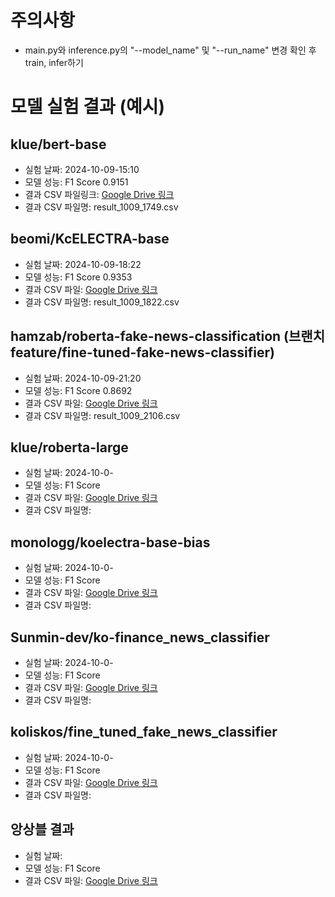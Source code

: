 # 주의사항
- main.py와 inference.py의 "--model_name" 및  "--run_name" 변경 확인 후 train, infer하기


# 모델 실험 결과 (예시)

## klue/bert-base
- 실험 날짜: 2024-10-09-15:10
- 모델 성능: F1 Score 0.9151
- 결과 CSV 파일링크: [Google Drive 링크](https://drive.google.com/file/d/...)
- 결과 CSV 파일명: result_1009_1749.csv

## beomi/KcELECTRA-base
- 실험 날짜: 2024-10-09-18:22
- 모델 성능: F1 Score 0.9353
- 결과 CSV 파일: [Google Drive 링크](https://drive.google.com/file/d/...)
- 결과 CSV 파일명: result_1009_1822.csv

## hamzab/roberta-fake-news-classification (브랜치 feature/fine-tuned-fake-news-classifier)
- 실험 날짜: 2024-10-09-21:20
- 모델 성능: F1 Score 0.8692
- 결과 CSV 파일: [Google Drive 링크](https://drive.google.com/file/d/...)
- 결과 CSV 파일명: result_1009_2106.csv

## klue/roberta-large
- 실험 날짜: 2024-10-0-
- 모델 성능: F1 Score 
- 결과 CSV 파일: [Google Drive 링크](https://drive.google.com/file/d/...)
- 결과 CSV 파일명:

## monologg/koelectra-base-bias
- 실험 날짜: 2024-10-0-
- 모델 성능: F1 Score 
- 결과 CSV 파일: [Google Drive 링크](https://drive.google.com/file/d/...)
- 결과 CSV 파일명: 

## Sunmin-dev/ko-finance_news_classifier
- 실험 날짜: 2024-10-0-
- 모델 성능: F1 Score 
- 결과 CSV 파일: [Google Drive 링크](https://drive.google.com/file/d/...)
- 결과 CSV 파일명: 

## koliskos/fine_tuned_fake_news_classifier
- 실험 날짜: 2024-10-0-
- 모델 성능: F1 Score 
- 결과 CSV 파일: [Google Drive 링크](https://drive.google.com/file/d/...)
- 결과 CSV 파일명: 


## 앙상블 결과
- 실험 날짜: 
- 모델 성능: F1 Score
- 결과 CSV 파일: [Google Drive 링크](https://drive.google.com/file/d/...)